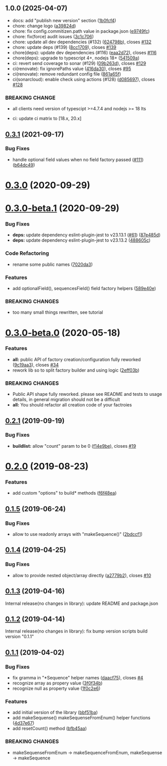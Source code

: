 ## 1.0.0 (2025-04-07)

* docs: add "publish new version" section ([1b0fcf4](https://github.com/rodmax/factory-t/commit/1b0fcf4))
* chore: change logo ([a39824d](https://github.com/rodmax/factory-t/commit/a39824d))
* chore: fix config.commitizen.path value in package.json ([e9749fc](https://github.com/rodmax/factory-t/commit/e9749fc))
* chore: fix(force) audit issues ([3c1c706](https://github.com/rodmax/factory-t/commit/3c1c706))
* chore: update all dev dependencies (#132) ([624798b](https://github.com/rodmax/factory-t/commit/624798b)), closes [#132](https://github.com/rodmax/factory-t/issues/132)
* chore: update deps (#139) ([8cc1709](https://github.com/rodmax/factory-t/commit/8cc1709)), closes [#139](https://github.com/rodmax/factory-t/issues/139)
* chore(deps): update dev dependencies (#116) ([eaa2d72](https://github.com/rodmax/factory-t/commit/eaa2d72)), closes [#116](https://github.com/rodmax/factory-t/issues/116)
* chore(deps): upgrade to typescript 4+, nodejs 18+ ([541509a](https://github.com/rodmax/factory-t/commit/541509a))
* ci: revert send coverage to sonar (#129) ([09b263d](https://github.com/rodmax/factory-t/commit/09b263d)), closes [#129](https://github.com/rodmax/factory-t/issues/129)
* ci(renovate): fix ignorePaths value ([416da30](https://github.com/rodmax/factory-t/commit/416da30)), closes [#95](https://github.com/rodmax/factory-t/issues/95)
* ci(renovate): remove redundant config file ([861a65f](https://github.com/rodmax/factory-t/commit/861a65f))
* ci(sonarcloud): enable check using actions (#128) ([d085697](https://github.com/rodmax/factory-t/commit/d085697)), closes [#128](https://github.com/rodmax/factory-t/issues/128)


### BREAKING CHANGE

* all clients need version of typescipt >=4.7.4 and nodejs >= 18 lts

* ci: update ci matrix to [18.x, 20.x]


## [0.3.1](https://github.com/rodmax/factory-t/compare/0.3.0...0.3.1) (2021-09-17)


### Bug Fixes

* handle optional field values when no field factory passed ([#111](https://github.com/rodmax/factory-t/issues/111)) ([b64dc49](https://github.com/rodmax/factory-t/commit/b64dc490ddf2e82f657cc639adf84e11a25cab26))



# [0.3.0](https://github.com/rodmax/factory-t/compare/0.3.0-beta.1...0.3.0) (2020-09-29)



# [0.3.0-beta.1](https://github.com/rodmax/factory-t/compare/0.3.0-beta.0...0.3.0-beta.1) (2020-09-29)


### Bug Fixes

* **deps:** update dependency eslint-plugin-jest to v23.13.1 ([#61](https://github.com/rodmax/factory-t/issues/61)) ([87e485d](https://github.com/rodmax/factory-t/commit/87e485d0a8d1488dd59465ee603cac6738216365))
* **deps:** update dependency eslint-plugin-jest to v23.13.2 ([488605c](https://github.com/rodmax/factory-t/commit/488605ce78fb0814ef1279b97fda5cb741853d6c))


### Code Refactoring

* rename some public names ([7020da3](https://github.com/rodmax/factory-t/commit/7020da3fc17e808a36e2bcabfab86fa14bac8850))


### Features

* add optionalField(), sequencesField() field factory helpers ([589e40e](https://github.com/rodmax/factory-t/commit/589e40e4ec18e4de5f46e0ca6b15938f0da83d4e))


### BREAKING CHANGES

* too many small things rewritten, see tutorial



<a name="0.3.0-beta.0"></a>
# [0.3.0-beta.0](https://github.com/rodmax/factory-t/compare/0.2.1...0.3.0-beta.0) (2020-05-18)


### Features

* **all:** public API of factory creation/configuration fully reworked ([9c19aa3](https://github.com/rodmax/factory-t/commit/9c19aa3)), closes [#34](https://github.com/rodmax/factory-t/issues/34)
* rework lib so to split factory builder and using logic ([2eff03b](https://github.com/rodmax/factory-t/commit/2eff03b))


### BREAKING CHANGES

* Public API shape fully reworked. please see README and tests to usage details, in
general migration should not be a difficult
* **all:** You should refactor all creation code of your factroies



<a name="0.2.1"></a>
## [0.2.1](https://github.com/rodmax/factory-t/compare/0.2.0...0.2.1) (2019-09-19)


### Bug Fixes

* **buildlist:** allow "count" param to be 0 ([f14e9be](https://github.com/rodmax/factory-t/commit/f14e9be)), closes [#19](https://github.com/rodmax/factory-t/issues/19)



<a name="0.2.0"></a>
# [0.2.0](https://github.com/rodmax/factory-t/compare/0.1.5...0.2.0) (2019-08-23)


### Features

* add custom "options" to build* methods ([f6f48ea](https://github.com/rodmax/factory-t/commit/f6f48ea))



<a name="0.1.5"></a>
## [0.1.5](https://github.com/rodmax/factory-t/compare/0.1.4...0.1.5) (2019-06-24)


### Bug Fixes

* allow to use readonly arrays with "makeSequence()" ([2bdccf1](https://github.com/rodmax/factory-t/commit/2bdccf1))



<a name="0.1.4"></a>
## [0.1.4](https://github.com/rodmax/factory-t/compare/0.1.3...0.1.4) (2019-04-25)


### Bug Fixes

* allow to provide nested object/array directly ([a2779b2](https://github.com/rodmax/factory-t/commit/a2779b2)), closes [#10](https://github.com/rodmax/factory-t/issues/10)



<a name="0.1.3"></a>
## [0.1.3](https://github.com/rodmax/factory-t/compare/0.1.2...0.1.3) (2019-04-16)

Internal release(no changes in library): update README and package.json

<a name="0.1.2"></a>
## [0.1.2](https://github.com/rodmax/factory-t/compare/0.1.1...0.1.2) (2019-04-14)

Internal release(no changes in library): fix bump version scripts build version "0.1.1"

<a name="0.1.1"></a>
## [0.1.1](https://github.com/rodmax/factory-t/compare/bbf51ba...0.1.1) (2019-04-02)


### Bug Fixes

* fix gramma in  "*Sequence" helper names ([daacf75](https://github.com/rodmax/factory-t/commit/daacf75)), closes [#4](https://github.com/rodmax/factory-t/issues/4)
* recognize array as propery value ([3f0f34b](https://github.com/rodmax/factory-t/commit/3f0f34b))
* recognize null as property value ([1f0c2e6](https://github.com/rodmax/factory-t/commit/1f0c2e6))


### Features

* add initial version of the library ([bbf51ba](https://github.com/rodmax/factory-t/commit/bbf51ba))
* add makeSequense() makeSequenseFromEnum() helper functions ([4d37e67](https://github.com/rodmax/factory-t/commit/4d37e67))
* add resetCount() method ([bfb45aa](https://github.com/rodmax/factory-t/commit/bfb45aa))


### BREAKING CHANGES

* makeSequenseFromEnum -> makeSequenceFromEnum, makeSequense -> makeSequence



